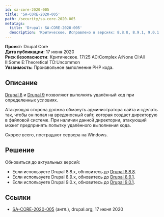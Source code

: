 ```yaml
---
id: sa-core-2020-005
title: 'SA-CORE-2020-005'
path: /security/sa-core-2020-005
metatags:
  title: 'Drupal: SA-CORE-2020-005'
  description: 'Критическое. Исправлено в версиях: 8.8.8, 8.9.1, 9.0.1.'
---
```


**Проект:** Drupal Core\
**Дата публикации:** 17 июня 2020\
**Риск безопасности:** Критическое. 17/25 AC:Complex A:None CI:All II:Some E:Theoretical TD:Uncommon\
**Уязвимость:** Произвольное выполнение PHP кода.

## Описание

[Drupal 8](../../../8/index.md) и [Drupal 9](../../../9/index.md) позволяют выполнять удалённый код при определенных условиях.

Атакующая сторона должна обмануть администратора сайта и сделать так, чтобы он попал на вредоносный сайт, которая создаст директорую в файловой системе. При наличии данной директории, атакующий может предпринять попытку удалённого выполнения кода.

Скорее всего, пострадают сервера на Windows.

## Решение

Обновиться до актуальных версий:

- Если используете Drupal 8.8.x, обновитесь до [Drupal 8.8.8](../../../8/releases/8.8.x/8.8.8/index.md).
- Если используете Drupal 8.9.x, обновитесь до [Drupal 8.9.1](../../../8/releases/8.9.x/8.9.1/index.md).
- Если используете Drupal 9.0.x, обновитесь до [Drupal 9.0.1](../../../9/releases/9.0.x/9.0.1/index.md).

## Ссылки

- [SA-CORE-2020-005](https://www.drupal.org/sa-core-2020-005) (англ.), drupal.org, 17 июня 2020